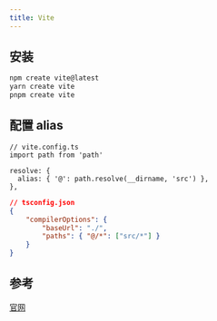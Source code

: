 ```yaml
---
title: Vite
---
```


## 安装

```bash
npm create vite@latest
yarn create vite
pnpm create vite
```

## 配置 alias

```tsx
// vite.config.ts
import path from 'path'

resolve: {
  alias: { '@': path.resolve(__dirname, 'src') },
},
```

```json
// tsconfig.json
{
	"compilerOptions": {
		"baseUrl": "./",
		"paths": { "@/*": ["src/*"] }
	}
}
```

## 参考

[官网](https://cn.vitejs.dev/)

